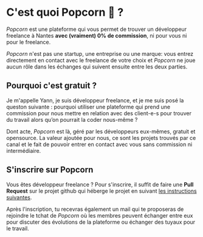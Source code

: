 # C'est quoi Popcorn 🍿 ?

_Popcorn_ est une plateforme qui vous permet de trouver un développeur freelance à Nantes **avec (vraiment) 0% de commission**, ni pour vous ni pour le freelance.

_Popcorn_ n'est pas une startup, une entreprise ou une marque: vous entrez directement en contact avec le freelance de votre choix et _Popcorn_ ne joue aucun rôle dans les échanges qui suivent ensuite entre les deux parties.

## Pourquoi c'est gratuit ?

Je m'appelle Yann, je suis développeur freelance, et je me suis posé la queston suivante : pourquoi utiliser une plateforme qui prend une commission pour nous mettre en relation avec des client-e-s pour trouver du travail alors qu’on pourrait la coder nous-même ?

Dont acte, _Popcorn_ est là, géré par les développeurs eux-mêmes, gratuit et opensource. La valeur ajoutée pour nous, ce sont les projets trouvés par ce canal et le fait de pouvoir entrer en contact avec vous sans commission ni intermédiaire.

## S'inscrire sur Popcorn

Vous êtes développeur freelance ? Pour s'inscrire, il suffit de faire une **Pull Request** sur le projet github qui héberge le projet en suivant [les instructions suivantes](https://github.com/popcorn-nantes/popcorn-nantes#cr%C3%A9er-son-profil).

Après l'inscription, tu recevras également un mail qui te proposeras de rejoindre le tchat de _Popcorn_ où les membres peuvent échanger entre eux pour discuter des évolutions de la plateforme ou échanger des tuyaux pour le travail.
